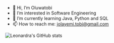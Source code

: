 - 👋 Hi, I’m Oluwatobi
- 👀 I’m interested in Software Engineering
- 🌱 I’m currently learning Java, Python and SQL
- 📫 How to reach me: jolayemi.tobi@gmail.com

<!---
Leonardra/Leonardra is a ✨ special ✨ repository because its `README.md` (this file) appears on your GitHub profile.
You can click the Preview link to take a look at your changes.
--->
![Leonardra's GitHub stats](https://github-readme-stats.vercel.app/api?username=Leonardra&count_private=true)

